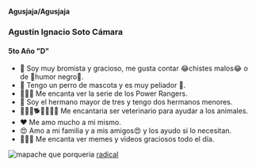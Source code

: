 
**Agusjaja/Agusjaja** 
### Agustín Ignacio Soto Cámara
#### 5to Año "D"

- 🤡 Soy muy bromista y gracioso, me gusta contar 😂chistes malos😂 o de 🌚humor negro🌚.
- 🐶 Tengo un perro de mascota y es muy peliador 🐶.
- 🌈🤛🤺 Me encanta ver la serie de los Power Rangers.
- 👦 Soy el hermano mayor de tres y tengo dos hermanos menores.
- 🐇🐀🐄🐕🐔🐓🐠😾 Me encantaria ser veterinario para ayudar a los animales.
- ❤️ Me amo mucho a mi mismo.
- 😍 Amo a mi familia y a mis amigos😍 y los ayudo si lo necesitan.
- 🗿🤙🤡 Me encanta ver memes y videos graciosos todo el día.


![mapache que porqueria](https://i.pinimg.com/236x/65/6e/1c/656e1c590517feb170542b40ebcd05b4.jpg)
[radical](https://i.pinimg.com/236x/fd/f4/da/fdf4daefc31175fee41014489c70357d.jpg)
